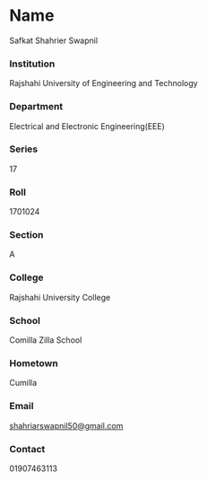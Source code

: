 # Name
Safkat Shahrier Swapnil
### Institution
Rajshahi University of Engineering and Technology
### Department
Electrical and Electronic Engineering(EEE)
### Series
17
### Roll
1701024
### Section
A
### College
Rajshahi University College
### School
Comilla Zilla School
### Hometown
Cumilla
### Email
shahriarswapnil50@gmail.com
### Contact
01907463113
